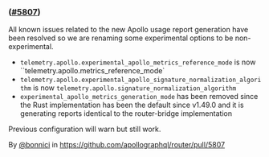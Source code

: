 ###  ([#5807](https://github.com/apollographql/router/pull/5807))

All known issues related to the new Apollo usage report generation have been resolved so we are renaming some experimental options to be non-experimental.
* `telemetry.apollo.experimental_apollo_metrics_reference_mode` is now ``telemetry.apollo.metrics_reference_mode`
* `telemetry.apollo.experimental_apollo_signature_normalization_algorithm` is now `telemetry.apollo.signature_normalization_algorithm`
* `experimental_apollo_metrics_generation_mode` has been removed since the Rust implementation has been the default since v1.49.0 and it is generating reports identical to the router-bridge implementation

Previous configuration will warn but still work.

By [@bonnici](https://github.com/bonnici) in https://github.com/apollographql/router/pull/5807